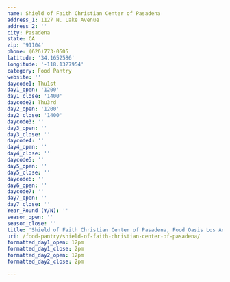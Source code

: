 ```yaml
---
name: Shield of Faith Christian Center of Pasadena
address_1: 1127 N. Lake Avenue
address_2: ''
city: Pasadena
state: CA
zip: '91104'
phone: (626)773-0505
latitude: '34.1652586'
longitude: '-118.1327954'
category: Food Pantry
website: ''
daycode1: Thu1st
day1_open: '1200'
day1_close: '1400'
daycode2: Thu3rd
day2_open: '1200'
day2_close: '1400'
daycode3: ''
day3_open: ''
day3_close: ''
daycode4: ''
day4_open: ''
day4_close: ''
daycode5: ''
day5_open: ''
day5_close: ''
daycode6: ''
day6_open: ''
daycode7: ''
day7_open: ''
day7_close: ''
Year_Round (Y/N): ''
season_open: ''
season_close: ''
title: 'Shield of Faith Christian Center of Pasadena, Food Oasis Los Angeles'
uri: /food-pantry/shield-of-faith-christian-center-of-pasadena/
formatted_day1_open: 12pm
formatted_day1_close: 2pm
formatted_day2_open: 12pm
formatted_day2_close: 2pm

---
```

